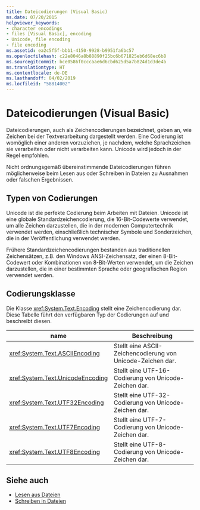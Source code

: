 ```yaml
---
title: Dateicodierungen (Visual Basic)
ms.date: 07/20/2015
helpviewer_keywords:
- character encodings
- files [Visual Basic], encoding
- Unicode, file encoding
- file encoding
ms.assetid: ea2c5f5f-bbb1-4150-9928-b9951fa6bc57
ms.openlocfilehash: c22e8046a8b88890f25bc6b671825eb6d68ec6b8
ms.sourcegitcommit: bce0586f0cccaae6d6cbd625d5a7b824d1d3de4b
ms.translationtype: HT
ms.contentlocale: de-DE
ms.lasthandoff: 04/02/2019
ms.locfileid: "58814002"
---
```

# <a name="file-encodings-visual-basic"></a>Dateicodierungen (Visual Basic)
Dateicodierungen, auch als Zeichencodierungen bezeichnet, geben an, wie Zeichen bei der Textverarbeitung dargestellt werden. Eine Codierung ist womöglich einer anderen vorzuziehen, je nachdem, welche Sprachzeichen sie verarbeiten oder nicht verarbeiten kann. Unicode wird jedoch in der Regel empfohlen.  
  
 Nicht ordnungsgemäß übereinstimmende Dateicodierungen führen möglicherweise beim Lesen aus oder Schreiben in Dateien zu Ausnahmen oder falschen Ergebnissen.  
  
## <a name="types-of-encodings"></a>Typen von Codierungen  
 Unicode ist die perfekte Codierung beim Arbeiten mit Dateien. Unicode ist eine globale Standardzeichencodierung, die 16-Bit-Codewerte verwendet, um alle Zeichen darzustellen, die in der modernen Computertechnik verwendet werden, einschließlich technischer Symbole und Sonderzeichen, die in der Veröffentlichung verwendet werden.  
  
 Frühere Standardzeichencodierungen bestanden aus traditionellen Zeichensätzen, z.B. den Windows ANSI-Zeichensatz, der einen 8-Bit-Codewert oder Kombinationen von 8-Bit-Werten verwendet, um die Zeichen darzustellen, die in einer bestimmten Sprache oder geografischen Region verwendet werden.  
  
## <a name="encoding-class"></a>Codierungsklasse  
 Die Klasse <xref:System.Text.Encoding> stellt eine Zeichencodierung dar. Diese Tabelle führt den verfügbaren Typ der Codierungen auf und beschreibt diesen.  
  
|name|Beschreibung|
|---|---|    
|<xref:System.Text.ASCIIEncoding>|Stellt eine ASCII-Zeichencodierung von Unicode-Zeichen dar.|  
|<xref:System.Text.UnicodeEncoding>|Stellt eine UTF-16-Codierung von Unicode-Zeichen dar.|  
|<xref:System.Text.UTF32Encoding>|Stellt eine UTF-32-Codierung von Unicode-Zeichen dar.|  
|<xref:System.Text.UTF7Encoding>|Stellt eine UTF-7-Codierung von Unicode-Zeichen dar.|  
|<xref:System.Text.UTF8Encoding>|Stellt eine UTF-8-Codierung von Unicode-Zeichen dar.|  
  
## <a name="see-also"></a>Siehe auch

- [Lesen aus Dateien](../../../../visual-basic/developing-apps/programming/drives-directories-files/reading-from-files.md)
- [Schreiben in Dateien](../../../../visual-basic/developing-apps/programming/drives-directories-files/writing-to-files.md)
